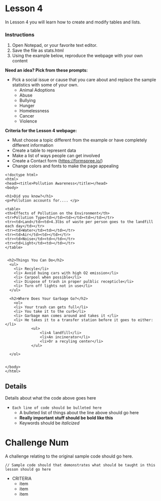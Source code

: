 # Lesson 4

In Lesson 4 you will learn how to create and modify tables and lists.

### Instructions
1. Open Notepad, or your favorite text editor.
2. Save the file as stats.html
3. Using the example below, reproduce the webpage with your own content

**Need an idea?  Pick from these prompts:**
* Pick a social issue or cause that you care about and replace the sample statistics with some of your own.
    * Animal Adoptions
    * Abuse
    * Bullying
    * Hunger
    * Homelessness
    * Cancer
    * Violence

**Criteria for the Lesson 4 webpage:**
* Must choose a topic different from the example or have completely different information
* Create a table to represent data
* Make a list of ways people can get involved
* Create a Contact form (https://formspree.io/)
* Change colors and fonts to make the page appealing

```HTML5
<!doctype html>
<html>
<head><title>Pollution Awareness</title></head>
<body>

<h1>Did you know?</h1>
<p>Pollution accounts for.... </p>

<table>
<th>Effects of Pollution on the Environment</th>
<tr>Pollution Type<td></td><td></td><td></td></tr>
<tr><td>Land</td><td>4.3lbs of waste per person goes to the landfill each day</td></tr>
<tr><td>Water</td><td></td></tr>
<tr><td>Air</td><td></td></tr>
<tr><td>Noise</td><td></td></tr>
<tr><td>Light</td><td></td></tr>
</table>

 
 <h2>Things You Can Do</h2> 
  <ul>
    <li> Recyle</li>
    <li> Avoid buing cars with high O2 emission</li>
    <li> Carpool when possible</li>
    <li> Dispose of trash in proper pulblic recepticle</li>
    <li> Turn off lights not in use</li>
  </ul>
  
  <h2>Where Does Your Garbage Go?</h2>
    <ol>
    <li> Your trash can gets full</li>
    <li> You take it to the curb</li>
    <li> Garbage man comes around and takes it </li>
    <li> He takes it to a transfer station before it goes to either:</li>
      		<ul>
            	<li>A landfill</li>
                <li>An incinerator</li>
                <li>Or a recyling center</li>
            </ul>
      
  </ol>
  

</body>
</html>
```

## Details
Details about what the code above goes here

* `Each line of code should be bulleted here`
    * A bulleted list of things about the line above should go here
    * **Really important stuff should be bold like this**
    * Keywords should be *italicized*


# Challenge Num

A challenge relating to the original sample code should go here.

```HTML5
// Sample code should that demonstrates what should be taught in this lesson should go here
```

* CRITERIA
    * item
    * item
    * item
